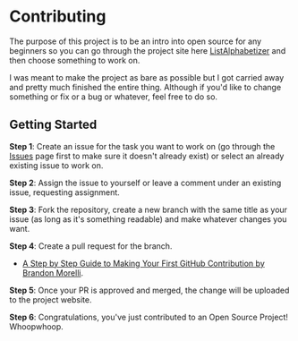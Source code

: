 # Contributing
The purpose of this project is to be an intro into open source for any beginners so you can go through the project site here [ListAlphabetizer](https://jemimaabu.github.io/list-alphabetizer/) and then choose something to work on.

I was meant to make the project as bare as possible but I got carried away and pretty much finished the entire thing. Although if you'd like to change something or fix or a bug or whatever, feel free to do so.

## Getting Started
**Step 1**:  Create an issue for the task you want to work on (go through the [Issues](https://github.com/jemimaabu/list-alphabetizer/issues) page first to make sure it doesn't already exist) or select an already existing issue to work on.

**Step 2**: Assign the issue to yourself or leave a comment under an existing issue, requesting assignment.

**Step 3**: Fork the repository, create a new branch with the same title as your issue (as long as it's something readable) and make whatever changes you want.

**Step 4**: Create a pull request for the branch. 

- [A Step by Step Guide to Making Your First GitHub Contribution by Brandon Morelli](https://codeburst.io/a-step-by-step-guide-to-making-your-first-github-contribution-5302260a2940).

**Step 5**: Once your PR is approved and merged, the change will be uploaded to the project website.

**Step 6**: Congratulations, you've just contributed to an Open Source Project! Whoopwhoop.
